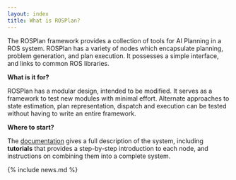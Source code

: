 ```yaml
---
layout: index
title: What is ROSPlan?
---
```


The ROSPlan framework provides a collection of tools for AI Planning in a ROS system. ROSPlan has a variety of nodes which encapsulate planning, problem generation, and plan execution. It possesses a simple interface, and links to common ROS libraries.

**What is it for?**

ROSPlan has a modular design, intended to be modified. It serves as a framework to test new modules with minimal effort. Alternate approaches to state estimation, plan representation, dispatch and execution can be tested without having to write an entire framework.

**Where to start?**

The [documentation](documentation) gives a full description of the system, including  **tutorials** that provides a step-by-step introduction to each node, and instructions on combining them into a complete system.

{% include news.md %}
